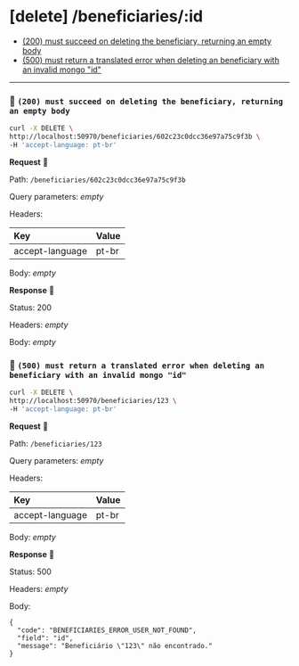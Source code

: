 # [delete] /beneficiaries/:id

* [(200) must succeed on deleting the beneficiary, returning an empty body](#94c5a8fa45)
* [(500) must return a translated error when deleting an beneficiary with an invalid mongo "id"](#394631e483)

---

### :chicken: `(200) must succeed on deleting the beneficiary, returning an empty body` <a name="94c5a8fa45"></a>

```sh
curl -X DELETE \
http://localhost:50970/beneficiaries/602c23c0dcc36e97a75c9f3b \
-H 'accept-language: pt-br'
```

**Request** :egg:

Path: `/beneficiaries/602c23c0dcc36e97a75c9f3b`

Query parameters: _empty_

Headers: 

| Key | Value |
| :--- | :--- |
| accept-language | pt-br |

Body: _empty_

**Response** :hatching_chick:

Status: 200

Headers: _empty_

Body: _empty_

### :chicken: `(500) must return a translated error when deleting an beneficiary with an invalid mongo "id"` <a name="394631e483"></a>

```sh
curl -X DELETE \
http://localhost:50970/beneficiaries/123 \
-H 'accept-language: pt-br'
```

**Request** :egg:

Path: `/beneficiaries/123`

Query parameters: _empty_

Headers: 

| Key | Value |
| :--- | :--- |
| accept-language | pt-br |

Body: _empty_

**Response** :hatching_chick:

Status: 500

Headers: _empty_

Body: 

```
{
  "code": "BENEFICIARIES_ERROR_USER_NOT_FOUND",
  "field": "id",
  "message": "Beneficiário \"123\" não encontrado."
}
```
